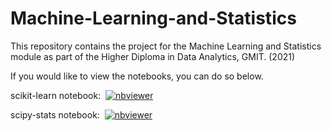 # Machine-Learning-and-Statistics
This repository contains the project for the Machine Learning and Statistics module as part of the Higher Diploma in Data Analytics, GMIT. (2021)

If you would like to view the notebooks, you can do so below.

scikit-learn notebook: &nbsp;[![nbviewer](https://raw.githubusercontent.com/jupyter/design/master/logos/Badges/nbviewer_badge.svg)](https://nbviewer.jupyter.org/github/Izardo/Machine-Learning-and-Statistics/blob/main/scikit-learn.ipynb)

 scipy-stats notebook: &nbsp;[![nbviewer](https://raw.githubusercontent.com/jupyter/design/master/logos/Badges/nbviewer_badge.svg)](https://nbviewer.jupyter.org/github/Izardo/Machine-Learning-and-Statistics/blob/main/scipy-stats.ipynb)